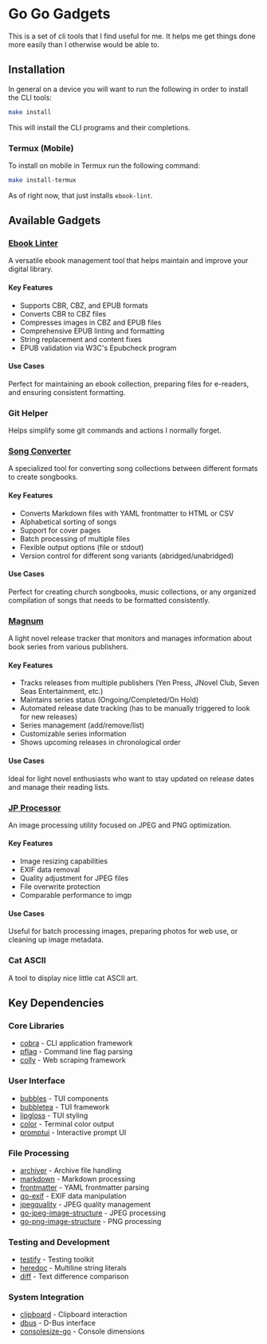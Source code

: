 # Go Go Gadgets

This is a set of cli tools that I find useful for me. It helps me get things done more easily than I otherwise would
be able to.

## Installation

In general on a device you will want to run the following in order to install the CLI tools:

``` bash
make install
```

This will install the CLI programs and their completions.

### Termux (Mobile)

To install on mobile in Termux run the following command:

``` bash
make install-termux
```

As of right now, that just installs `ebook-lint`.

## Available Gadgets

### [Ebook Linter](./epub-lint/README.md)

A versatile ebook management tool that helps maintain and improve your digital library.

#### Key Features

- Supports CBR, CBZ, and EPUB formats
- Converts CBR to CBZ files
- Compresses images in CBZ and EPUB files
- Comprehensive EPUB linting and formatting
- String replacement and content fixes
- EPUB validation via W3C's Epubcheck program

#### Use Cases

Perfect for maintaining an ebook collection, preparing files for e-readers, and ensuring consistent formatting.

### Git Helper

Helps simplify some git commands and actions I normally forget.

### [Song Converter](./song-converter/README.md)

A specialized tool for converting song collections between different formats to create songbooks.

#### Key Features

- Converts Markdown files with YAML frontmatter to HTML or CSV
- Alphabetical sorting of songs
- Support for cover pages
- Batch processing of multiple files
- Flexible output options (file or stdout)
- Version control for different song variants (abridged/unabridged)

#### Use Cases

Perfect for creating church songbooks, music collections, or any organized compilation of songs that needs to be formatted consistently.

### [Magnum](./magnum/README.md)

A light novel release tracker that monitors and manages information about book series from various publishers.

#### Key Features

- Tracks releases from multiple publishers (Yen Press, JNovel Club, Seven Seas Entertainment, etc.)
- Maintains series status (Ongoing/Completed/On Hold)
- Automated release date tracking (has to be manually triggered to look for new releases)
- Series management (add/remove/list)
- Customizable series information
- Shows upcoming releases in chronological order

#### Use Cases

Ideal for light novel enthusiasts who want to stay updated on release dates and manage their reading lists.

### [JP Processor](./jp-proc/README.md)

An image processing utility focused on JPEG and PNG optimization.

#### Key Features

- Image resizing capabilities
- EXIF data removal
- Quality adjustment for JPEG files
- File overwrite protection
- Comparable performance to imgp

#### Use Cases

Useful for batch processing images, preparing photos for web use, or cleaning up image metadata.

### Cat ASCII

A tool to display nice little cat ASCII art.

## Key Dependencies

### Core Libraries
- [cobra](https://github.com/spf13/cobra) - CLI application framework
- [pflag](https://github.com/spf13/pflag) - Command line flag parsing
- [colly](https://github.com/gocolly/colly) - Web scraping framework

### User Interface
- [bubbles](https://github.com/charmbracelet/bubbles) - TUI components
- [bubbletea](https://github.com/charmbracelet/bubbletea) - TUI framework
- [lipgloss](https://github.com/charmbracelet/lipgloss) - TUI styling
- [color](https://github.com/fatih/color) - Terminal color output
- [promptui](https://github.com/manifoldco/promptui) - Interactive prompt UI

### File Processing
- [archiver](https://github.com/mholt/archiver) - Archive file handling
- [markdown](https://github.com/gomarkdown/markdown) - Markdown processing
- [frontmatter](https://github.com/adrg/frontmatter) - YAML frontmatter parsing
- [go-exif](https://github.com/dsoprea/go-exif) - EXIF data manipulation
- [jpegquality](https://github.com/liut/jpegquality) - JPEG quality management
- [go-jpeg-image-structure](https://github.com/dsoprea/go-jpeg-image-structure) - JPEG processing
- [go-png-image-structure](https://github.com/dsoprea/go-png-image-structure) - PNG processing

### Testing and Development
- [testify](https://github.com/stretchr/testify) - Testing toolkit
- [heredoc](https://github.com/MakeNowJust/heredoc) - Multiline string literals
- [diff](https://github.com/andreyvit/diff) - Text difference comparison

### System Integration
- [clipboard](https://github.com/atotto/clipboard) - Clipboard interaction
- [dbus](https://github.com/godbus/dbus) - D-Bus interface
- [consolesize-go](https://github.com/nathan-fiscaletti/consolesize-go) - Console dimensions

